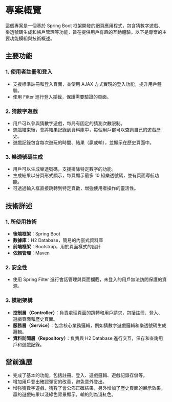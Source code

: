 # 專案概覽

這個專案是一個基於 Spring Boot 框架開發的網頁應用程式，包含猜數字遊戲、樂透號碼生成和帳戶管理等功能，旨在提供用戶有趣的互動體驗。以下是專案的主要功能模組與技術概述。

## 主要功能

### 1. 使用者註冊和登入
- 支援標準註冊和登入頁面，並使用 AJAX 方式實現的登入功能，提升用戶體驗。
- 使用 Filter 進行登入攔截，保護需要驗證的頁面。

### 2. 猜數字遊戲
- 用戶可以參與猜數字遊戲，每局有固定的猜測次數限制。
- 遊戲結束後，會將結果記錄到資料庫中，每個用戶都可以查詢自己的遊戲歷史。
- 遊戲記錄包含每次遊玩的時間、結果（贏或輸），並顯示在歷史頁面中。

### 3. 樂透號碼生成
- 用戶可以生成樂透號碼，支援排除特定數字的功能。
- 生成結果以分頁形式顯示，每頁顯示最多 10 組樂透號碼，並有頁面導航功能。
- 可透過輸入框直接跳轉到特定頁數，增強使用者操作的靈活性。

## 技術詳述

### 1. 所使用技術
- **後端框架**：Spring Boot
- **數據庫**：H2 Database，簡易的內嵌式資料庫
- **前端框架**：Bootstrap，用於頁面樣式的設計
- **依賴管理**：Maven

### 2. 安全性
- 使用 Spring Filter 進行會話管理與頁面攔截，未登入的用戶無法訪問保護的資源。

### 3. 模組架構
- **控制層（Controller）**：負責處理頁面的跳轉和用戶請求，包括註冊、登入、遊戲頁面和歷史頁面。
- **服務層（Service）**：包含核心業務邏輯，例如猜數字遊戲邏輯和樂透號碼生成邏輯。
- **資料訪問層（Repository）**：負責與 H2 Database 進行交互，保存和查詢用戶和遊戲記錄。

## 當前進展
- 完成了基本的功能，包括註冊、登入、遊戲邏輯、遊戲記錄存儲等。
- 增加用戶登出確認彈窗的改善，避免意外登出。
- 增強猜數字遊戲，猜數了會公佈正確結果，另外增加了歷史頁面的展示效果，贏的遊戲結果以淺綠色背景顯示，輸的則為淺紅色。


